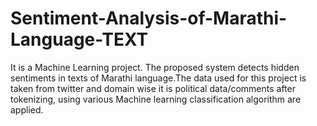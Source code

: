 # Sentiment-Analysis-of-Marathi-Language-TEXT
It is a Machine Learning project. The proposed system detects  hidden sentiments in texts of Marathi language.The data used for this project is taken from twitter and domain  wise it is political data/comments after tokenizing, using various  Machine learning classification algorithm are applied.
